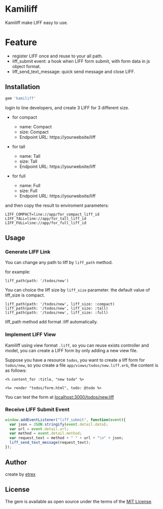 # Kamiliff

Kamiliff make LIFF easy to use.

# Feature
- register LIFF once and reuse to your all path.
- liff_submit event: a hook when LIFF form submit, with form data in js object format.
- liff_send_text_message: quick send message and close LIFF.

## Installation

```ruby
gem 'kamiliff'
```

login to line developers, and create 3 LIFF for 3 different size.

- for compact
  - name: Compact
  - size: Compact
  - Endpoint URL: https://yourwebsite/liff

- for tall
  - name: Tall
  - size: Tall
  - Endpoint URL: https://yourwebsite/liff

- for full
  - name: Full
  - size: Full
  - Endpoint URL: https://yourwebsite/liff

and then copy the result to enviroment parameters:

```
LIFF_COMPACT=line://app/for_compact_liff_id
LIFF_TALL=line://app/for_tall_liff_id
LIFF_FULL=line://app/for_full_liff_id
```

## Usage

### Generate LIFF Link

You can change any path to liff by `liff_path` method.

for example:

```
liff_path(path: '/todos/new')
```

You can choice the liff size by `liff_size` parameter. the default value of liff_size is compact.

```
liff_path(path: '/todos/new', liff_size: :compact)
liff_path(path: '/todos/new', liff_size: :tall)
liff_path(path: '/todos/new', liff_size: :full)
```

liff_path method add format :liff automatically.

### Implement LIFF View

Kamiliff using view format `.liff`, so you can reuse exists controller and model, you can create a LIFF form by only adding a new view file.

Suppose you have a resource `todos`, you want to create a liff form for `todos/new`, so you create a file `app/views/todos/new.liff.erb`, the content is as follows:

```
<% content_for :title, "new todo" %>

<%= render "todos/form.html", todo: @todo %>
```

You can test the form at [localhost:3000/todos/new.liff](localhost:3000/todos/new.liff)

### Receive LIFF Submit Event

``` js
window.addEventListener("liff_submit", function(event){
  var json = JSON.stringify(event.detail.data);
  var url = event.detail.url;
  var method = event.detail.method;
  var request_text = method + " " + url + "\n" + json;
  liff_send_text_message(request_text);
});
```

## Author
create by [etrex](https://etrex.tw)

## License
The gem is available as open source under the terms of the [MIT License](https://opensource.org/licenses/MIT).
